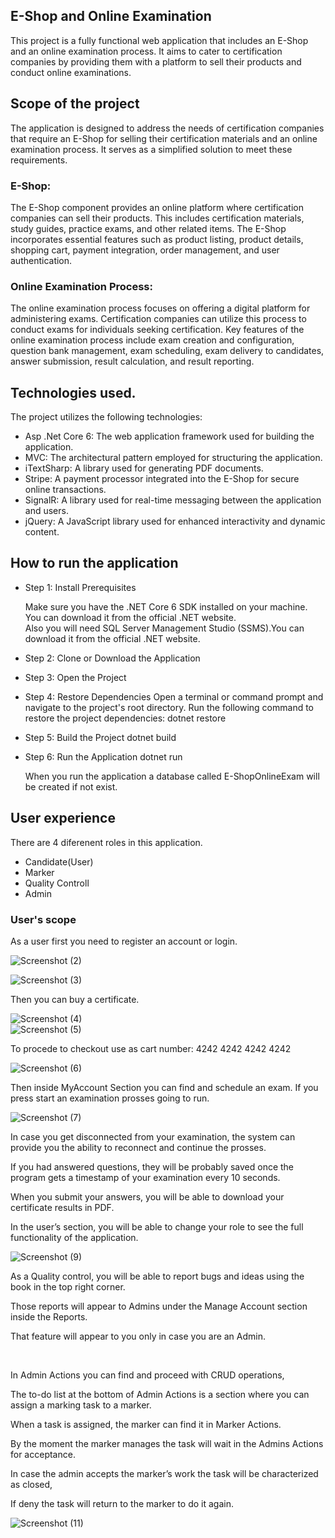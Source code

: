 ## E-Shop and Online Examination


This project is a fully functional web application that includes an E-Shop and an online examination process. 
It aims to cater to certification companies by providing them with a platform to sell their products and conduct online examinations.


## Scope of the project

The application is designed to address the needs of certification companies that require an E-Shop for selling their certification 
materials and an online examination process. It serves as a simplified solution to meet these requirements.

### E-Shop: 
The E-Shop component provides an online platform where certification companies can sell their products. 
This includes certification materials, study guides, practice exams, and other related items. 
The E-Shop incorporates essential features such as product listing, product details, shopping cart, 
payment integration, order management, and user authentication.


### Online Examination Process: 
The online examination process focuses on offering a digital platform for administering exams.
Certification companies can utilize this process to conduct exams for individuals seeking certification. 
Key features of the online examination process include exam creation and configuration, question bank management, 
exam scheduling, exam delivery to candidates, answer submission, result calculation, and result reporting.



## Technologies used.
The project utilizes the following technologies:

- Asp .Net Core 6: The web application framework used for building the application.
- MVC: The architectural pattern employed for structuring the application.
- iTextSharp: A library used for generating PDF documents.
- Stripe: A payment processor integrated into the E-Shop for secure online transactions.
- SignalR: A library used for real-time messaging between the application and users.
- jQuery: A JavaScript library used for enhanced interactivity and dynamic content.



## How to run the application

 - Step 1: Install Prerequisites

    Make sure you have the .NET Core 6 SDK installed on your machine. You can download it from the official .NET website.   
    Also you will need SQL Server Management Studio (SSMS).You can download it from the official .NET website.
    
 - Step 2: Clone or Download the Application
 - Step 3: Open the Project
 - Step 4: Restore Dependencies
    Open a terminal or command prompt and navigate to the project's root directory.
    Run the following command to restore the project dependencies: dotnet restore
 - Step 5: Build the Project
    dotnet build
 - Step 6: Run the Application
    dotnet run
    
    
   When you run the application a database called E-ShopOnlineExam will be created if not exist.
   
## User experience

  There are 4 diferenent roles in this application.
  - Candidate(User)
  - Marker
  - Quality Controll
  - Admin
  
### User's scope

  As a user first you need to register an account or login.
  
  ![Screenshot (2)](https://github.com/Galactus9/001_E-Shop_Online_Exam/assets/117937168/0df42163-227e-4abf-a41d-c17c69bd511a)

  ![Screenshot (3)](https://github.com/Galactus9/001_E-Shop_Online_Exam/assets/117937168/08edfc66-886c-459a-bc3c-a0e96d3c449b)
  
  Then you can buy a certificate.
  
  ![Screenshot (4)](https://github.com/Galactus9/001_E-Shop_Online_Exam/assets/117937168/41261598-b226-4582-999f-e025af2bce2e)  
  ![Screenshot (5)](https://github.com/Galactus9/001_E-Shop_Online_Exam/assets/117937168/2186e468-1afb-43e5-9c92-00c85819648d)
  
  To procede to checkout use as cart number: 4242 4242 4242 4242
  
  ![Screenshot (6)](https://github.com/Galactus9/001_E-Shop_Online_Exam/assets/117937168/c91ca8a2-8e13-4b41-8c10-11348abb27dc)

  Then inside MyAccount Section you can find and schedule an exam.
  If you press start an examination prosses going to run.
  
  ![Screenshot (7)](https://github.com/Galactus9/001_E-Shop_Online_Exam/assets/117937168/d1e1b5f7-90a2-4ffd-820b-7690ccf96024)

  In case you get disconnected from your examination, the system can provide you the ability to reconnect and continue the prosses.
  
  Ιf you had answered questions, they will be probably saved once the program gets a timestamp of your examination every 10 seconds.

  When you submit your answers, you will be able to download your certificate results in PDF.
  
  In the user’s section, you will be able to change your role to see the full functionality of the application.

  
  ![Screenshot (9)](https://github.com/Galactus9/001_E-Shop_Online_Exam/assets/117937168/c1993c27-4530-4235-b758-de40b170b409)

  As a Quality control, you will be able to report bugs and ideas using the book in the top right corner.

  Those reports will appear to Admins under the Manage Account section inside the Reports. 

  That feature will appear to you only in case you are an Admin.
  
  <br/>
  
  In Admin Actions you can find and proceed with CRUD operations,
  
  The to-do list at the bottom of Admin Actions is a section where you can assign a marking task to a marker.
  
  When a task is assigned, the marker can find it in Marker Actions.
  
  By the moment the marker manages the task will wait in the Admins Actions for acceptance. 
  
  In case the admin accepts the marker’s work the task will be characterized as closed,

  If deny the task will return to the marker to do it again.
  
  ![Screenshot (11)](https://github.com/Galactus9/001_E-Shop_Online_Exam/assets/117937168/69bb2010-06fe-41e8-95e9-896c2b91d8ef)

